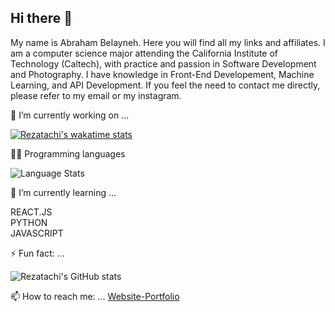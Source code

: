 ## Hi there 👋
My name is Abraham Belayneh. Here you will find all my links and affiliates. I am a computer science major attending the California Institute of Technology (Caltech), with practice and passion in Software Development and Photography. I have knowledge in Front-End Developement, Machine Learning, and API Development. If you feel the need to contact me directly, please refer to my email or my instagram.

🔭 I’m currently working on ...

[![Rezatachi's wakatime stats](https://github-readme-stats.vercel.app/api/wakatime?username=Rezatachi)](https://github.com/Rezatachi/github-readme-stats)

🐱‍👤 Programming languages

![Language Stats](https://github-readme-stats.vercel.app/api/top-langs/?username=Rezatachi&layout=compact)  

🌱 I’m currently learning ...

REACT.JS  
PYTHON  
JAVASCRIPT


⚡ Fun fact: ...

![Rezatachi's GitHub stats](https://github-readme-stats.vercel.app/api?username=Rezatachi&show_icons=true&theme=synthwave)

📫 How to reach me: ...
[Website-Portfolio](https://abrahamb.netlify.app/)
<!--
**Rezatachi/Rezatachi** is a ✨ _special_ ✨ repository because its `README.md` (this file) appears on your GitHub profile.


